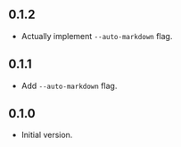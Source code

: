 ## 0.1.2

- Actually implement `--auto-markdown` flag.

## 0.1.1

- Add `--auto-markdown` flag.

## 0.1.0

- Initial version.
